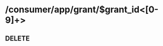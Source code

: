 <div class="psx-resource" data-status="1" data-path="/consumer/app/grant/$grant_id<[0-9]+>"><h1>/consumer/app/grant/$grant_id<[0-9]+></h1><div class="psx-resource-method" data-method="DELETE"><h2>DELETE</h2></div></div>